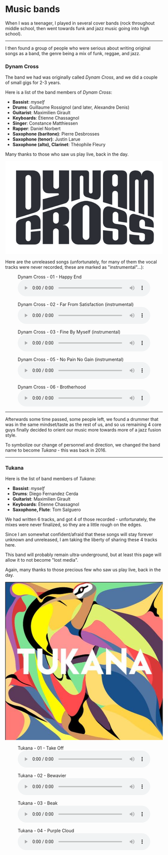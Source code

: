 
# Music bands

When I was a teenager, I played in several cover bands (rock throughout middle school, then went towards funk and jazz music going into high school).

---

I then found a group of people who were serious about writing original songs as a band, the genre being a mix of funk, reggae, and jazz.

### Dynam Cross

The band we had was originally called *Dynam Cross*, and we did a couple of small gigs for 2-3 years.

Here is a list of the band members of *Dynam Cross*:

- **Bassist**: *myself*
- **Drums**: Guillaume Rossignol (and later, Alexandre Denis)
- **Guitarist**: Maximilien Girault
- **Keyboards**: Étienne Chassagnol
- **Singer**: Constance Matthiessen
- **Rapper**: Daniel Norbert
- **Saxophone (baritone)**: Pierre Desbrosses
- **Saxophone (tenor)**: Justin Larue
- **Saxophone (alto), Clarinet**: Théophile Fleury

Many thanks to those who saw us play live, back in the day.

![](dynam-cross/logo.png)

Here are the unreleased songs (unfortunately, for many of them the vocal tracks were never recorded, these are marked as "instrumental"...):

<figure>     <figcaption>Dynam Cross - 01 - Happy End</figcaption>
<audio  src="dynam-cross/Dynam Cross - 01 - Happy End.mp3" controls style="width:100%;">
	<a href="dynam-cross/Dynam Cross - 01 - Happy End.mp3">Download</a></audio>
</figure>

<figure>     <figcaption>Dynam Cross - 02 - Far From Satisfaction (instrumental)</figcaption>
<audio  src="dynam-cross/Dynam Cross - 02 - Far From Satisfaction (instrumental).mp3" controls style="width:100%;">
	<a href="dynam-cross/Dynam Cross - 02 - Far From Satisfaction (instrumental).mp3">Download</a></audio>
</figure>

<figure>     <figcaption>Dynam Cross - 03 - Fine By Myself (instrumental)</figcaption>
<audio  src="dynam-cross/Dynam Cross - 03 - Fine By Myself (instrumental).mp3" controls style="width:100%;">
	<a href="dynam-cross/Dynam Cross - 03 - Fine By Myself (instrumental).mp3">Download</a></audio>
</figure>

<figure>     <figcaption>Dynam Cross - 05 - No Pain No Gain (instrumental)</figcaption>
<audio  src="dynam-cross/Dynam Cross - 05 - No Pain No Gain (instrumental).mp3" controls style="width:100%;">
	<a href="dynam-cross/Dynam Cross - 05 - No Pain No Gain (instrumental).mp3">Download</a></audio>
</figure>

<figure>     <figcaption>Dynam Cross - 06 - Brotherhood</figcaption>
<audio  src="dynam-cross/Dynam Cross - 06 - Brotherhood.mp3" controls style="width:100%;">
	<a href="dynam-cross/Dynam Cross - 06 - Brotherhood.mp3">Download</a></audio>
</figure>

---

Afterwards some time passed, some people left, we found a drummer that was in the same mindset/taste as the rest of us, and so us remaining 4 core guys finally decided to orient our music more towards more of a jazz fusion style.

To symbolize our change of personnel and direction, we changed the band name to become *Tukana* - this was back in 2016.

---

### Tukana

Here is the list of band members of *Tukana*:

- **Bassist**: *myself*
- **Drums**: Diego Fernandez Cerda
- **Guitarist**: Maximilien Girault
- **Keyboards**: Étienne Chassagnol
- **Saxophone, Flute**: Tom Salguero

We had written 6 tracks, and got 4 of those recorded - unfortunately, the mixes were never finalized, so they are a little rough on the edges.

Since I am somewhat confident/afraid that these songs will stay forever unknown and unreleased, I am taking the liberty of sharing these 4 tracks here.

This band will probably remain ultra-underground, but at least this page will allow it to not become "lost media".

Again, many thanks to those precious few who saw us play live, back in the day.

![](tukana/cover.jpg)

<figure><figcaption>Tukana - 01 - Take Off</figcaption>
<audio  src="tukana/Tukana - 01 - Take Off.mp3" controls style="width:100%;">
	<a href="tukana/Tukana - 01 - Take Off.mp3">Download</a></audio>
</figure>

<figure><figcaption>Tukana - 02 - Bewavier</figcaption>
<audio  src="tukana/Tukana - 02 - Bewavier.mp3" controls style="width:100%;">
	<a href="tukana/Tukana - 02 - Bewavier.mp3">Download</a></audio>
</figure>

<figure><figcaption>Tukana - 03 - Beak</figcaption>
<audio  src="tukana/Tukana - 03 - Beak.mp3" controls style="width:100%;">
	<a href="tukana/Tukana - 03 - Beak.mp3">Download</a></audio>
</figure>

<figure><figcaption>Tukana - 04 - Purple Cloud</figcaption>
<audio  src="tukana/Tukana - 04 - Purple Cloud.mp3" controls style="width:100%;">
	<a href="tukana/Tukana - 04 - Purple Cloud.mp3">Download</a></audio>
</figure>
